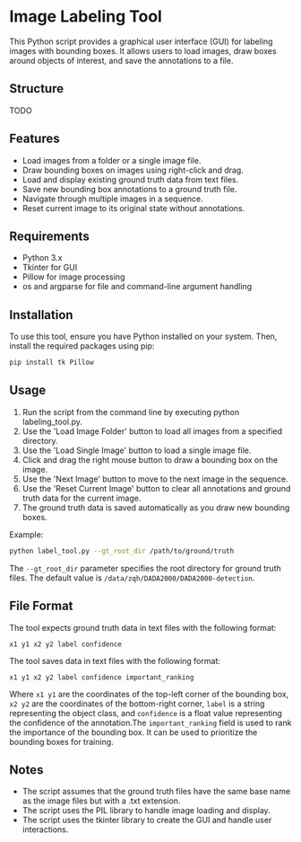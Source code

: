 # Image Labeling Tool

This Python script provides a graphical user interface (GUI) for labeling images with bounding boxes. It allows users to load images, draw boxes around objects of interest, and save the annotations to a file.

## Structure
TODO

## Features

- Load images from a folder or a single image file.
- Draw bounding boxes on images using right-click and drag.
- Load and display existing ground truth data from text files.
- Save new bounding box annotations to a ground truth file.
- Navigate through multiple images in a sequence.
- Reset current image to its original state without annotations.

## Requirements

- Python 3.x
- Tkinter for GUI
- Pillow for image processing
- os and argparse for file and command-line argument handling

## Installation

To use this tool, ensure you have Python installed on your system. Then, install the required packages using pip:

```bash
pip install tk Pillow
```

## Usage

1. Run the script from the command line by executing python labeling_tool.py.
2. Use the 'Load Image Folder' button to load all images from a specified directory.
3. Use the 'Load Single Image' button to load a single image file.
4. Click and drag the right mouse button to draw a bounding box on the image.
5. Use the 'Next Image' button to move to the next image in the sequence.
6. Use the 'Reset Current Image' button to clear all annotations and ground truth data for the current image.
7. The ground truth data is saved automatically as you draw new bounding boxes.

Example:
```bash
python label_tool.py --gt_root_dir /path/to/ground/truth
```
The ```--gt_root_dir``` parameter specifies the root directory for ground truth files. The default value is ```/data/zqh/DADA2000/DADA2000-detection```.

## File Format
The tool expects ground truth data in text files with the following format:
```
x1 y1 x2 y2 label confidence
```
The tool saves data in text files with the following format:
```
x1 y1 x2 y2 label confidence important_ranking
```
Where ```x1 y1``` are the coordinates of the top-left corner of the bounding box, ```x2 y2``` are the coordinates of the bottom-right corner, ```label``` is a string representing the object class, and ```confidence``` is a float value representing the confidence of the annotation.The ```important_ranking``` field is used to rank the importance of the bounding box. It can be used to prioritize the bounding boxes for training.

## Notes
* The script assumes that the ground truth files have the same base name as the image files but with a .txt extension.
* The script uses the PIL library to handle image loading and display.
* The script uses the tkinter library to create the GUI and handle user interactions.